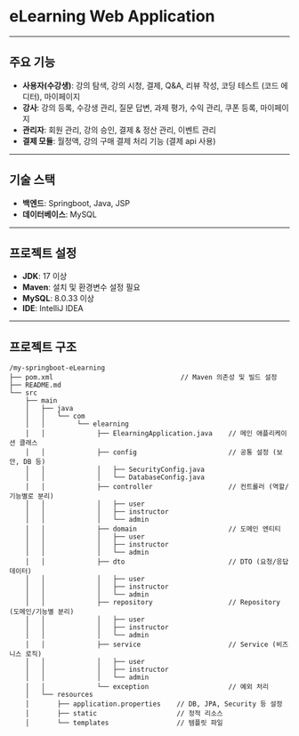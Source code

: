 # eLearning Web Application

---

## 주요 기능
- **사용자(수강생)**: 강의 탐색, 강의 시청, 결제, Q&A, 리뷰 작성, 코딩 테스트 (코드 에디터), 마이페이지
- **강사**: 강의 등록, 수강생 관리, 질문 답변, 과제 평가, 수익 관리, 쿠폰 등록, 마이페이지
- **관리자**: 회원 관리, 강의 승인, 결제 & 정산 관리, 이벤트 관리
- **결제 모듈**: 월정액, 강의 구매 결제 처리 기능 (결제 api 사용)

---

## 기술 스택
- **백엔드**: Springboot, Java, JSP
- **데이터베이스**: MySQL

---

## 프로젝트 설정
- **JDK**: 17 이상
- **Maven**: 설치 및 환경변수 설정 필요
- **MySQL**: 8.0.33 이상
- **IDE**: IntelliJ IDEA

---

## 프로젝트 구조

```
/my-springboot-eLearning
├── pom.xml                                // Maven 의존성 및 빌드 설정
├── README.md
└── src
    ├── main
    │   ├── java
    │   │   └── com
    │   │        └── elearning
    │   │             ├── ElearningApplication.java    // 메인 애플리케이션 클래스
    │   │             ├── config                       // 공통 설정 (보안, DB 등)
    │   │             │   ├── SecurityConfig.java
    │   │             │   └── DatabaseConfig.java
    │   │             ├── controller                   // 컨트롤러 (역할/기능별로 분리)
    │   │             │   ├── user                     
    │   │             │   ├── instructor          
    │   │             │   └── admin               
    │   │             ├── domain                       // 도메인 엔티티
    │   │             │   ├── user         
    │   │             │   ├── instructor            
    │   │             │   └── admin                     
    │   │             ├── dto                          // DTO (요청/응답 데이터)
    │   │             │   ├── user
    │   │             │   ├── instructor
    │   │             │   └── admin
    │   │             ├── repository                   // Repository (도메인/기능별 분리)
    │   │             │   ├── user
    │   │             │   ├── instructor
    │   │             │   └── admin
    │   │             ├── service                      // Service (비즈니스 로직)
    │   │             │   ├── user
    │   │             │   ├── instructor
    │   │             │   └── admin
    │   │             └── exception                    // 예외 처리
    │   └── resources
    │       ├── application.properties    // DB, JPA, Security 등 설정
    │       ├── static                    // 정적 리소스
    │       └── templates                 // 템플릿 파일
```                      

